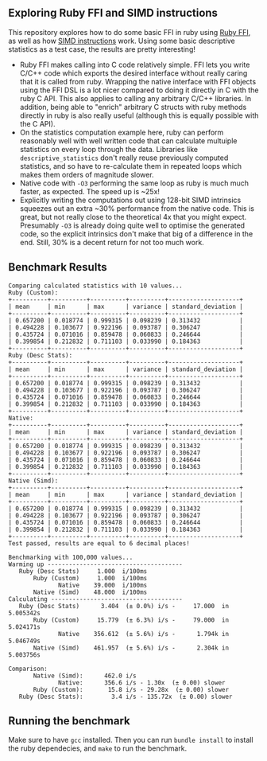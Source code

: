 ## Exploring Ruby FFI and SIMD instructions 

This repository explores how to do some basic FFI in ruby using [Ruby
FFI](https://github.com/ffi/ffi), as well as how [SIMD
instructions](https://en.wikipedia.org/wiki/SIMD) work. Using some basic
descriptive statistics as a test case, the results are pretty interesting!

- Ruby FFI makes calling into C code relatively simple. FFI lets you write C/C++
  code which exports the desired interface without really caring that it is
  called from ruby. Wrapping the native interface with FFI objects using the FFI
  DSL is a lot nicer compared to doing it directly in C with the ruby C API.
  This also applies to calling any arbitrary C/C++ libraries. In addition, being
  able to "enrich" arbitrary C structs with ruby methods directly in ruby is
  also really useful (although this is equally possible with the C API).
- On the statistics computation example here, ruby can perform reasonably well
  with well written code that can calculate multuiple statistics on every loop
  through the data. Libraries like `descriptive_statistics` don't really reuse
  previously computed statistics, and so have to re-calculate them in repeated
  loops which makes them orders of magnitude slower.
- Native code with `-O3` performing the same loop as ruby is much much faster,
  as expected. The speed up is ~25x!
- Explicitly writing the computations out using 128-bit SIMD intrinsics squeezes
  out an extra ~30% performance from the native code. This is great, but not
  really close to the theoretical 4x that you might expect. Presumably `-O3` is
  already doing quite well to optimise the generated code, so the explicit
  intrinsics don't make that big of a difference in the end. Still, 30% is a
  decent return for not too much work.

## Benchmark Results

```
Comparing calculated statistics with 10 values...
Ruby (Custom):
+----------+----------+----------+----------+--------------------+
| mean     | min      | max      | variance | standard_deviation |
+----------+----------+----------+----------+--------------------+
| 0.657200 | 0.018774 | 0.999315 | 0.098239 | 0.313432           |
| 0.494228 | 0.103677 | 0.922196 | 0.093787 | 0.306247           |
| 0.435724 | 0.071016 | 0.859478 | 0.060833 | 0.246644           |
| 0.399854 | 0.212832 | 0.711103 | 0.033990 | 0.184363           |
+----------+----------+----------+----------+--------------------+
Ruby (Desc Stats):
+----------+----------+----------+----------+--------------------+
| mean     | min      | max      | variance | standard_deviation |
+----------+----------+----------+----------+--------------------+
| 0.657200 | 0.018774 | 0.999315 | 0.098239 | 0.313432           |
| 0.494228 | 0.103677 | 0.922196 | 0.093787 | 0.306247           |
| 0.435724 | 0.071016 | 0.859478 | 0.060833 | 0.246644           |
| 0.399854 | 0.212832 | 0.711103 | 0.033990 | 0.184363           |
+----------+----------+----------+----------+--------------------+
Native:
+----------+----------+----------+----------+--------------------+
| mean     | min      | max      | variance | standard_deviation |
+----------+----------+----------+----------+--------------------+
| 0.657200 | 0.018774 | 0.999315 | 0.098239 | 0.313432           |
| 0.494228 | 0.103677 | 0.922196 | 0.093787 | 0.306247           |
| 0.435724 | 0.071016 | 0.859478 | 0.060833 | 0.246644           |
| 0.399854 | 0.212832 | 0.711103 | 0.033990 | 0.184363           |
+----------+----------+----------+----------+--------------------+
Native (Simd):
+----------+----------+----------+----------+--------------------+
| mean     | min      | max      | variance | standard_deviation |
+----------+----------+----------+----------+--------------------+
| 0.657200 | 0.018774 | 0.999315 | 0.098239 | 0.313432           |
| 0.494228 | 0.103677 | 0.922196 | 0.093787 | 0.306247           |
| 0.435724 | 0.071016 | 0.859478 | 0.060833 | 0.246644           |
| 0.399854 | 0.212832 | 0.711103 | 0.033990 | 0.184363           |
+----------+----------+----------+----------+--------------------+
Test passed, results are equal to 6 decimal places!

Benchmarking with 100,000 values...
Warming up --------------------------------------
   Ruby (Desc Stats)     1.000  i/100ms
       Ruby (Custom)     1.000  i/100ms
              Native    39.000  i/100ms
       Native (Simd)    48.000  i/100ms
Calculating -------------------------------------
   Ruby (Desc Stats)      3.404  (± 0.0%) i/s -     17.000  in   5.005342s
       Ruby (Custom)     15.779  (± 6.3%) i/s -     79.000  in   5.024171s
              Native    356.612  (± 5.6%) i/s -      1.794k in   5.046749s
       Native (Simd)    461.957  (± 5.6%) i/s -      2.304k in   5.003756s

Comparison:
       Native (Simd):      462.0 i/s
              Native:      356.6 i/s - 1.30x  (± 0.00) slower
       Ruby (Custom):       15.8 i/s - 29.28x  (± 0.00) slower
   Ruby (Desc Stats):        3.4 i/s - 135.72x  (± 0.00) slower
```
## Running the benchmark
Make sure to have `gcc` installed. Then you can run `bundle install` to install
the ruby dependecies, and `make` to run the benchmark.

